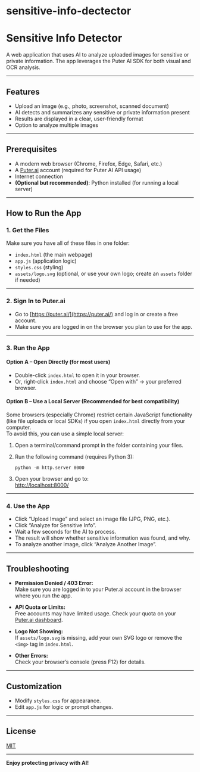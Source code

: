 # sensitive-info-dectector
# Sensitive Info Detector

A web application that uses AI to analyze uploaded images for sensitive or private information. The app leverages the Puter AI SDK for both visual and OCR analysis.

---

## Features

- Upload an image (e.g., photo, screenshot, scanned document)
- AI detects and summarizes any sensitive or private information present
- Results are displayed in a clear, user-friendly format
- Option to analyze multiple images

---

## Prerequisites

- A modern web browser (Chrome, Firefox, Edge, Safari, etc.)
- A [Puter.ai](https://puter.ai/) account (required for Puter AI API usage)
- Internet connection
- **(Optional but recommended)**: Python installed (for running a local server)

---

## How to Run the App

### 1. **Get the Files**

Make sure you have all of these files in one folder:
- `index.html` (the main webpage)
- `app.js` (application logic)
- `styles.css` (styling)
- `assets/logo.svg` (optional, or use your own logo; create an `assets` folder if needed)

---

### 2. **Sign In to Puter.ai**

- Go to [https://puter.ai/](https://puter.ai/) and log in or create a free account.
- Make sure you are logged in on the browser you plan to use for the app.

---

### 3. **Run the App**

#### **Option A – Open Directly (for most users)**
- Double-click `index.html` to open it in your browser.
- Or, right-click `index.html` and choose “Open with” → your preferred browser.

#### **Option B – Use a Local Server (Recommended for best compatibility)**
Some browsers (especially Chrome) restrict certain JavaScript functionality (like file uploads or local SDKs) if you open `index.html` directly from your computer.  
To avoid this, you can use a simple local server:

1. Open a terminal/command prompt in the folder containing your files.
2. Run the following command (requires Python 3):

   ```
   python -m http.server 8000
   ```

3. Open your browser and go to:  
   [http://localhost:8000/](http://localhost:8000/)

---

### 4. **Use the App**

- Click “Upload Image” and select an image file (JPG, PNG, etc.).
- Click “Analyze for Sensitive Info”.
- Wait a few seconds for the AI to process.
- The result will show whether sensitive information was found, and why.
- To analyze another image, click “Analyze Another Image”.

---

## Troubleshooting

- **Permission Denied / 403 Error:**  
  Make sure you are logged in to your Puter.ai account in the browser where you run the app.

- **API Quota or Limits:**  
  Free accounts may have limited usage. Check your quota on your [Puter.ai dashboard](https://puter.ai/).

- **Logo Not Showing:**  
  If `assets/logo.svg` is missing, add your own SVG logo or remove the `<img>` tag in `index.html`.

- **Other Errors:**  
  Check your browser’s console (press F12) for details.

---

## Customization

- Modify `styles.css` for appearance.
- Edit `app.js` for logic or prompt changes.

---

## License

[MIT](LICENSE)

---

**Enjoy protecting privacy with AI!**
